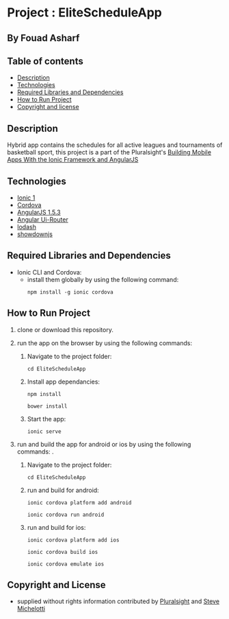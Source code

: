 # Project : EliteScheduleApp
## By  Fouad Asharf

## Table of contents
- [Description](#description)
- [Technologies](#technologies)
- [Required Libraries and Dependencies](#required-libraries-and-dependencies)
- [How to Run Project](#how-to-run-project)
- [Copyright and license](#copyright-and-license)

## Description
Hybrid app contains the schedules for all active leagues and tournaments of basketball sport, this project is a part of the
Pluralsight's [Building Mobile Apps With the Ionic Framework and AngularJS](https://www.pluralsight.com/courses/building-mobile-apps-ionic-framework-angularjs)


## Technologies
* [Ionic 1](https://ionicframework.com/docs/v1/)
* [Cordova](https://cordova.apache.org/docs/en/latest/)
* [AngularJS 1.5.3](https://code.angularjs.org/1.5.3/docs/guide)
* [Angular Ui-Router](https://ui-router.github.io/ng1/)
* [lodash](https://lodash.com/)
* [showdownjs](http://showdownjs.com/)



## Required Libraries and Dependencies
* Ionic CLI and Cordova:
     * install them globally by using the following command:
       ```
       npm install -g ionic cordova
       ```
## How to Run Project

1. clone or download this repository.

2. run the app on the browser by using the following commands:
      1. Navigate to the project folder:
          ```
          cd EliteScheduleApp
          ```
      2. Install app dependancies:
          ```
          npm install
          ```
          ```
          bower install
          ```
      3. Start the app:
          ```
          ionic serve
          ```
      
 4. run and build the app for android or ios by using the following commands:
 .
      1. Navigate to the project folder:
          ```
          cd EliteScheduleApp
          ```
      2. run and build for android:
          ```
          ionic cordova platform add android
          ```
          ```
          ionic cordova run android
          ```
      3. run and build for ios:
          ```
          ionic cordova platform add ios
          ```
          ```
          ionic cordova build ios
          ```
          ```
          ionic cordova emulate ios
          ```


## Copyright and License
- supplied without rights information contributed by [Pluralsight](https://app.pluralsight.com) and [Steve Michelotti](https://app.pluralsight.com/profile/author/steve-michelotti)

